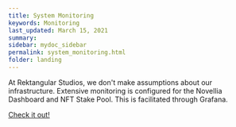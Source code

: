 ```yaml
---
title: System Monitoring
keywords: Monitoring
last_updated: March 15, 2021
summary: 
sidebar: mydoc_sidebar
permalink: system_monitoring.html
folder: landing
---
```


At Rektangular Studios, we don't make assumptions about our infrastructure. Extensive monitoring is configured for the Novellia Dashboard and NFT Stake Pool. This is facilitated through Grafana.

[Check it out!](https://monitor.rektangularstudios.com:3100/dashboards)
